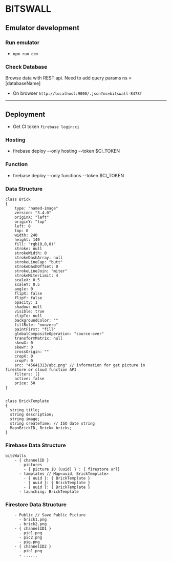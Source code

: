 # BITSWALL

## Emulator development

### Run emulator

 - `npm run dev`

### Check Database

Browse data with REST api.
Need to add query params ns = [databaseName]

 - On browser `http://localhost:9000/.json?ns=bitswall-8478f`

----

## Deployment

- Get CI token `firebase login:ci`

### Hosting

- firebase deploy --only hosting --token $CI_TOKEN

### Function

- firebase deploy --only functions --token $CI_TOKEN



### Data Structure

```
class Brick
{
    type: "named-image"
    version: "3.4.0"
    originX: "left"
    originY: "top"
    left: 0
    top: 0
    width: 240
    height: 140
    fill: "rgb(0,0,0)"
    stroke: null
    strokeWidth: 0
    strokeDashArray: null
    strokeLineCap: "butt"
    strokeDashOffset: 0
    strokeLineJoin: "miter"
    strokeMiterLimit: 4
    scaleX: 0.5
    scaleY: 0.5
    angle: 0
    flipX: false
    flipY: false
    opacity: 1
    shadow: null
    visible: true
    clipTo: null
    backgroundColor: ""
    fillRule: "nonzero"
    paintFirst: "fill"
    globalCompositeOperation: "source-over"
    transformMatrix: null
    skewX: 0
    skewY: 0
    crossOrigin: ""
    cropX: 0
    cropY: 0
    src: "45641313/abc.png" // information for get picture in firestore or cloud function API
    filters: []
    active: false
    price: 50
}


class BrickTemplate
{
  string title;
  string description;
  string image;
  string createTime; // ISO date string
  Map<BrickID, Brick> bricks;
}

```


### Firebase Data Structure

```
bitsWalls
    - { channelID }
      - pictures
        - { picture ID (uuid) } : { firestore url}
      - tamplates // Map<uuid, BrickTemplate>
        - { uuid }: { BrickTemplate }
        - { uuid }: { BrickTemplate }
        - { uuid }: { BrickTemplate }
      - launching: BrickTemplate 
```

### Firestore Data Structure

```
    - Public // Save Public Picture
      - brick1.png
      - brick2.png
    - { channelID1 }
      - pic1.png
      - pic2.png
      - pig.png
    - { channelID2 }
      - pic1.png
      - ......
```